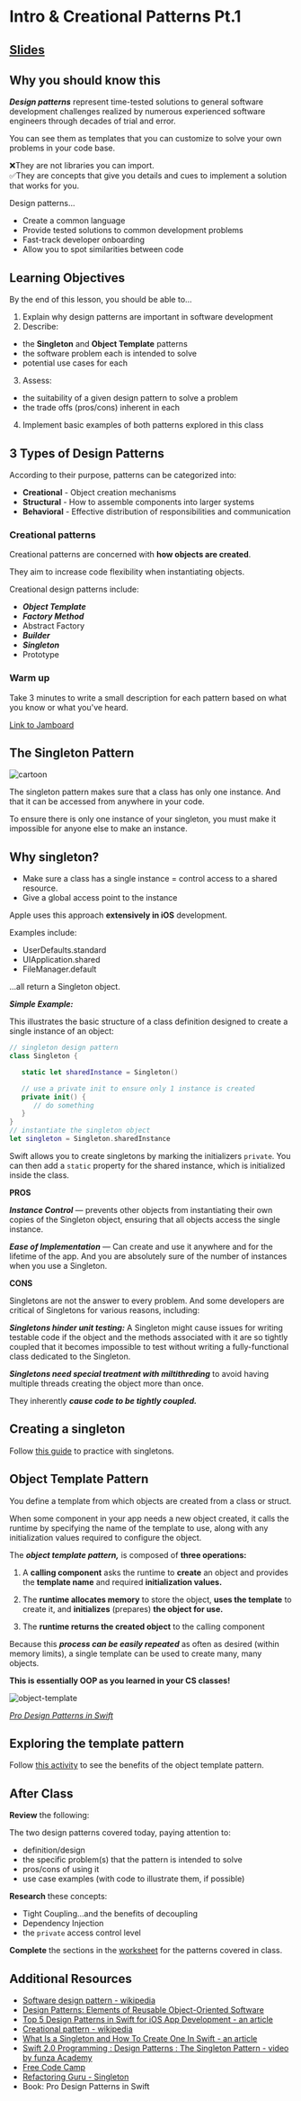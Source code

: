 <!-- Run this slideshow via the following command: -->
<!-- reveal-md README.md -w -->


<!-- .slide: class="header" -->

# Intro & Creational Patterns Pt.1

## [Slides](https://make-school-courses.github.io/MOB-2.4-Advanced-Architectural-Patterns-in-iOS/Slides/01-Creational-PatternsPt.1/README.html ':ignore')

<!-- > -->

## Why you should know this

__*Design patterns*__ represent time-tested solutions to general software development challenges realized by numerous experienced software engineers through decades of trial and error.

<!-- v -->

You can see them as templates that you can customize to solve your own problems in your code base.

❌They are not libraries you can import.<br>
✅They are concepts that give you details and cues to implement a solution that works for you.

<!-- > -->

Design patterns...

- Create a common language
- Provide tested solutions to common development problems
- Fast-track developer onboarding
- Allow you to spot similarities between code

<!-- > -->

## Learning Objectives

By the end of this lesson, you should be able to...

1. Explain why design patterns are important in software development
2. Describe:
  - the **Singleton** and **Object Template** patterns
  - the software problem each is intended to solve
  - potential use cases for each
3. Assess:
  - the suitability of a given design pattern to solve a problem
  - the trade offs (pros/cons) inherent in each
4. Implement basic examples of both patterns explored in this class

<!-- > -->

## 3 Types of Design Patterns

According to their purpose, patterns can be categorized into:

- **Creational** - Object creation mechanisms
- **Structural** - How to assemble components into larger systems
- **Behavioral** - Effective distribution of responsibilities and communication

<!-- > -->

### Creational patterns

Creational patterns are concerned with **how objects are created**.

They aim to increase code flexibility when instantiating objects.

<!-- > -->

Creational design patterns include:

- __*Object Template*__
- __*Factory Method*__
- Abstract Factory
- __*Builder*__
- __*Singleton*__
- Prototype

<!-- > -->

### Warm up

Take 3 minutes to write a small description for each pattern based on what you know or what you've heard.

[Link to Jamboard](https://jamboard.google.com/d/1vaQUal9xfJR9joXEMt8YGmONoi6GqOnT8JbF5yfHDEY/edit?usp=sharing)

<!-- > -->

## The Singleton Pattern

![cartoon](assets/cartoonSingleton.png)

The singleton pattern makes sure that a class has only one instance. And that it can be accessed from anywhere in your code.

To ensure there is only one instance of your singleton, you must make it impossible for anyone else to make an instance.

<!-- > -->

## Why singleton?

- Make sure a class has a single instance = control access to a shared resource.
- Give a global access point to the instance

<!-- > -->

Apple uses this approach **extensively in iOS** development.

Examples include:

- UserDefaults.standard
- UIApplication.shared
- FileManager.default

...all return a Singleton object.

<!-- > -->

__*Simple Example:*__

This illustrates the basic structure of a class definition designed to create a single instance of an object:

```swift
// singleton design pattern
class Singleton {

   static let sharedInstance = Singleton()

   // use a private init to ensure only 1 instance is created
   private init() {
      // do something
   }
}
// instantiate the singleton object
let singleton = Singleton.sharedInstance
```

Swift allows you to create singletons by marking the initializers `private`. You can then add a `static` property for the shared instance, which is initialized inside the class.

<!-- > -->

**PROS**

__*Instance Control*__ — prevents other objects from instantiating their own copies of the Singleton object, ensuring that all objects access the single instance.


<!-- v -->

__*Ease of Implementation*__ — Can create and use it anywhere and for the lifetime of the app. And you are absolutely sure of the number of instances when you use a Singleton.

<!-- > -->

**CONS**

Singletons are not the answer to every problem. And some developers are critical of Singletons for various reasons, including:

__*Singletons hinder unit testing:*__ A Singleton might cause issues for writing testable code if the object and the methods associated with it are so tightly coupled that it becomes impossible to test without writing a fully-functional class dedicated to the Singleton.

<!-- v -->

__*Singletons need special treatment with miltithreding*__ to avoid having multiple threads creating the object more than once.

<!-- v -->

They inherently __*cause code to be tightly coupled.*__

<!-- > -->

## Creating a singleton

Follow [this guide](assignments/singleton.md) to practice with singletons.

<!-- > -->

## Object Template Pattern

You define a template from which objects are created from a class or struct.

When some component in your app needs a new object created, it calls the runtime by specifying the name of the template to use, along with any initialization values required to configure the object.

<!-- > -->

The __*object template pattern,*__ is composed of **three operations:**

1. A **calling component** asks the runtime to **create** an object and provides the **template name** and required **initialization values.**

2. The **runtime allocates memory** to store the object, **uses the template** to create it, and **initializes** (prepares) **the object for use.**

3. The **runtime returns the created object** to the calling component

<!-- > -->

Because this __*process can be easily repeated*__ as often as desired (within memory limits), a single template can be used to create many, many objects.

**This is essentially OOP as you learned in your CS classes!**

<!-- > -->

![object-template](assets/obj-temp.jpg)

*[Pro Design Patterns in Swift](https://link.springer.com/chapter/10.1007/978-1-4842-0394-1_4)*

<!-- > -->


## Exploring the template pattern

Follow [this activity](assignments/template.md) to see the benefits of the object template pattern.

<!-- > -->

## After Class

**Review** the following:

The two design patterns covered today, paying attention to:

- definition/design
- the specific problem(s) that the pattern is intended to solve
- pros/cons of using it
- use case examples (with code to illustrate them, if possible)

<!-- > -->

**Research** these concepts:

- Tight Coupling...and the benefits of decoupling
- Dependency Injection
- the `private` access control level

<!-- > -->

**Complete** the sections in the [worksheet](https://docs.google.com/document/d/11jRhbMQfxqDy3SP-Xs_EnWUnuwcwX3QFvNYnRbVvwWo/edit?usp=sharing) for the patterns covered in class.

<!-- > -->

## Additional Resources

- [Software design pattern - wikipedia](https://en.wikipedia.org/wiki/Software_design_pattern)
- [Design Patterns: Elements of Reusable Object-Oriented Software](https://en.wikipedia.org/wiki/Design_Patterns)
- [Top 5 Design Patterns in Swift for iOS App Development - an article](https://rubygarage.org/blog/swift-design-patterns)
- [Creational pattern - wikipedia](https://en.wikipedia.org/wiki/Creational_pattern)
- [What Is a Singleton and How To Create One In Swift - an article](https://cocoacasts.com/what-is-a-singleton-and-how-to-create-one-in-swift)
- [Swift 2.0 Programming : Design Patterns : The Singleton Pattern - video by funza Academy](https://www.youtube.com/watch?v=3g7zZJWEbX0)
- [Free Code Camp](https://medium.com/free-code-camp/singleton-design-pattern-pros-and-cons-e10f98e23d63)
- [Refactoring Guru - Singleton](https://refactoring.guru/design-patterns/singleton)
- Book: Pro Design Patterns in Swift
